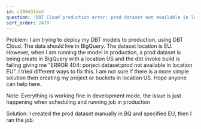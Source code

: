 ```yaml
---
id: c180431de3
question: 'DBT Cloud production error: prod dataset not available in location EU'
sort_order: 2470
---
```


Problem: I am trying to deploy my DBT  models to production, using DBT Cloud. The data should live in BigQuery.  The dataset location is EU.  However, when I am running the model in production, a prod dataset is being create in BigQuery with a location US and the dbt invoke build is failing giving me "ERROR 404: porject.dataset:prod not available in location EU". I tried different ways to fix this. I am not sure if there is a more simple solution then creating my project or buckets in location US. Hope anyone can help here.

Note: Everything is working fine in development mode, the issue is just happening when scheduling and running job in production

Solution: I created the prod dataset manually in BQ and specified EU, then I ran the job.

